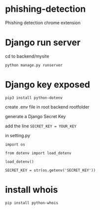 # phishing-detection
Phishing detection chrome extension

# Django run server

cd to backend/mysite

`python manage.py runserver`

# Django key exposed
`pip3 install python-dotenv`

create .env file in root backend rootfolder

generate a Django Secret Key

add the line `SECRET_KEY = YOUR_KEY`

in setting.py

`import os`

`from dotenv import load_dotenv`

`load_dotenv()`

`SECRET_KEY = str(os.getenv('SECRET_KEY'))`

# install whois
`pip install python-whois` 
